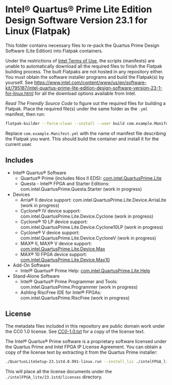 <!--
  SPDX-FileCopyrightText: 2024 Junde Yhi <junde@yhi.moe>
  SPDX-License-Identifier: CC0-1.0
-->

# Intel® Quartus® Prime Lite Edition Design Software Version 23.1 for Linux (Flatpak)

This folder contains necessary files to re-pack the Quartus Prime Design Software (Lite Edition) into Flatpak containers.

Under the restrictions of [Intel Terms of Use](https://www.intel.com/content/www/us/en/legal/terms-of-use.html), the scripts (manifests) are unable to automatically download all the required files to finish the Flatpak building process. The built Flatpaks are not hosted in any repository either. You must obtain the software installer programs and build the Flatpak(s) by yourself. See <https://www.intel.com/content/www/us/en/software-kit/795187/intel-quartus-prime-lite-edition-design-software-version-23-1-for-linux.html> for all the download options available from Intel.

_Read The Friendly Source Code_ to figure out the required files for building a Flatpak. Place the required file(s) under the same folder as the `.yml` manifest, then run:

```sh
flatpak-builder --force-clean --install --user build com.example.Manifest.yml
```

Replace `com.example.Manifest.yml` with the name of manifest file describing the Flatpak you want. This should build the container and install it for the current user.

## Includes

- Intel® Quartus® Software
  - Quartus® Prime (includes Nios II EDS): [com.intel.QuartusPrime.Lite](./Lite/com.intel.QuartusPrime.Lite.yml)
  - Questa - Intel® FPGA and Starter Editions: com.intel.QuartusPrime.Questa.Starter (work in progress)
- Devices
  - Arria® II device support: com.intel.QuartusPrime.Lite.Device.ArriaLite (work in progress)
  - Cyclone® IV device support: com.intel.QuartusPrime.Lite.Device.Cyclone (work in progress)
  - Cyclone® 10 LP device support: com.intel.QuartusPrime.Lite.Device.Cyclone10LP (work in progress)
  - Cyclone® V device support: com.intel.QuartusPrime.Lite.Device.CycloneV (work in progress)
  - MAX® II, MAX® V device support: [com.intel.QuartusPrime.Lite.Device.Max](./Lite/Device/Max/com.intel.QuartusPrime.Lite.Device.Max.yml)
  - MAX® 10 FPGA device support: [com.intel.QuartusPrime.Lite.Device.Max10](./Lite/Device/Max10/com.intel.QuartusPrime.Lite.Device.Max10.yml)
- Add-On Software
  - Intel® Quartus® Prime Help: [com.intel.QuartusPrime.Lite.Help](./Lite/Help/com.intel.QuartusPrime.Lite.Help.yml)
- Stand-Alone Software
  - Intel® Quartus® Prime Programmer and Tools: com.intel.QuartusPrime.Programmer (work in progress)
  - Ashling RiscFree IDE for Intel® FPGAs: com.intel.QuartusPrime.RiscFree (work in progress)

## License

The metadata files included in this repository are public domain work under the CC0 1.0 license. See [CC0-1.0.txt](../LICENSES/CC0-1.0.txt) for a copy of the license text.

The Intel® Quartus® Prime software is a proprietary software licensed under the Quartus Prime and Intel FPGA IP License Agreement. You can obtain a copy of the license text by extracting it from the Quartus Prime installer:

```sh
./QuartusLiteSetup-23.1std.0.991-linux.run --install_lic ./intelFPGA_lite/23.1std
```

This will place all the license documents under the `./intelFPGA_lite/23.1std/licenses` directory.
